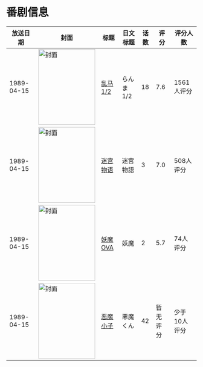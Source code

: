 # 番剧信息

|放送日期|封面|标题|日文标题|话数|评分|评分人数|
|---|---|---|---|---|---|---|
|1989-04-15|<img src="//lain.bgm.tv/pic/cover/c/b1/9a/2789_4OsUj.jpg" alt="封面" style="width:150px;height:200px;object-fit:cover;">|[乱马1/2](https://bangumi.tv/subject/2789)|らんま1/2|18|7.6|1561人评分|
|1989-04-15|<img src="//lain.bgm.tv/pic/cover/c/dc/f8/26592_H868J.jpg" alt="封面" style="width:150px;height:200px;object-fit:cover;">|[迷宫物语](https://bangumi.tv/subject/26592)|迷宮物語|3|7.0|508人评分|
|1989-04-15|<img src="//lain.bgm.tv/pic/cover/c/1c/72/73023_Mw76J.jpg" alt="封面" style="width:150px;height:200px;object-fit:cover;">|[妖魔 OVA](https://bangumi.tv/subject/73023)|妖魔|2|5.7|74人评分|
|1989-04-15|<img src="//lain.bgm.tv/pic/cover/c/15/55/213111_DJhFJ.jpg" alt="封面" style="width:150px;height:200px;object-fit:cover;">|[恶魔小子](https://bangumi.tv/subject/213111)|悪魔くん|42|暂无评分|少于10人评分|
